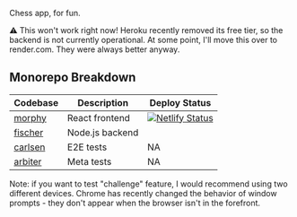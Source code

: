 Chess app, for fun.

⚠️ This won't work right now! Heroku recently removed its free tier, so the backend is not currently operational. At some point, I'll move this over to render.com. They were always better anyway.

## Monorepo Breakdown
| Codebase            | Description     | Deploy Status
|---------------------|-----------------|---------------
| [morphy](morphy/)   | React frontend  | [![Netlify Status](https://api.netlify.com/api/v1/badges/e760f374-7e56-4987-83bb-c5777633c92e/deploy-status)](https://app.netlify.com/sites/briancldo-chess/deploys)
| [fischer](fischer/) | Node.js backend |
| [carlsen](carlsen/) | E2E tests       | NA
| [arbiter](arbiter/) | Meta tests      | NA

Note: if you want to test "challenge" feature, I would recommend using two different devices. Chrome has recently changed the behavior of window prompts - they don't appear when the browser isn't in the forefront.
